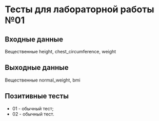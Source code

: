 # Тесты для лабораторной работы №01

## Входные данные
Вещественные height, chest_circumference, weight

## Выходные данные
Вещественные normal_weight, bmi

## Позитивные тесты
- 01 - обычный тест;
- 02 - обычный тест.
